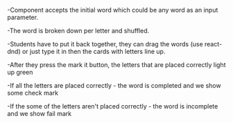 
-Component accepts the initial word which could be any word as an input parameter.

-The word is broken down per letter and shuffled.

-Students have to put it back together, they can drag the words (use react-dnd) or just type it in then the cards with letters line up.

-After they press the mark it button, the letters that are placed correctly light up green

-If all the letters are placed correctly - the word is completed and we show some check mark

-If the some of the letters aren't placed correctly - the word is incomplete and we show fail mark
